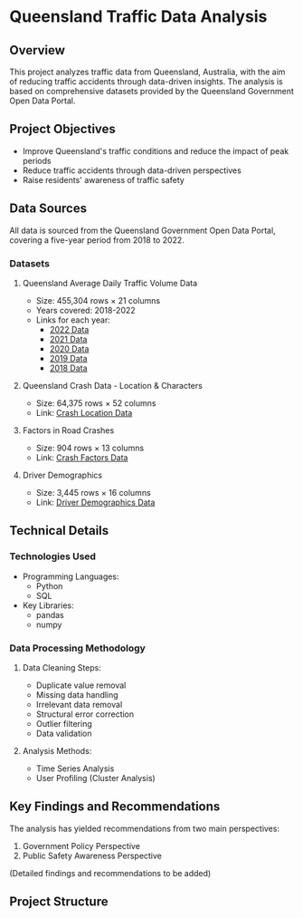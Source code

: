 # Queensland Traffic Data Analysis

## Overview
This project analyzes traffic data from Queensland, Australia, with the aim of reducing traffic accidents through data-driven insights. The analysis is based on comprehensive datasets provided by the Queensland Government Open Data Portal.

## Project Objectives
- Improve Queensland's traffic conditions and reduce the impact of peak periods
- Reduce traffic accidents through data-driven perspectives
- Raise residents' awareness of traffic safety

## Data Sources
All data is sourced from the Queensland Government Open Data Portal, covering a five-year period from 2018 to 2022.

### Datasets
1. Queensland Average Daily Traffic Volume Data
   - Size: 455,304 rows × 21 columns
   - Years covered: 2018-2022
   - Links for each year:
     - [2022 Data](https://shorturl.ac/2022)
     - [2021 Data](https://shorturl.ac/2021)
     - [2020 Data](https://shorturl.ac/2020)
     - [2019 Data](https://shorturl.ac/2019)
     - [2018 Data](https://shorturl.ac/2018)

2. Queensland Crash Data - Location & Characters
   - Size: 64,375 rows × 52 columns
   - Link: [Crash Location Data](https://shorturl.ac/crash_location)

3. Factors in Road Crashes
   - Size: 904 rows × 13 columns
   - Link: [Crash Factors Data](https://shorturl.ac/crash_factor)

4. Driver Demographics
   - Size: 3,445 rows × 16 columns
   - Link: [Driver Demographics Data](https://shorturl.ac/driver_demographics)

## Technical Details

### Technologies Used
- Programming Languages:
  - Python
  - SQL
- Key Libraries:
  - pandas
  - numpy

### Data Processing Methodology
1. Data Cleaning Steps:
   - Duplicate value removal
   - Missing data handling
   - Irrelevant data removal
   - Structural error correction
   - Outlier filtering
   - Data validation

2. Analysis Methods:
   - Time Series Analysis
   - User Profiling (Cluster Analysis)

## Key Findings and Recommendations
The analysis has yielded recommendations from two main perspectives:
1. Government Policy Perspective
2. Public Safety Awareness Perspective

(Detailed findings and recommendations to be added)

## Project Structure
